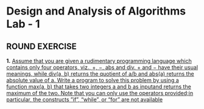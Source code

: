 # Design and Analysis of Algorithms Lab - 1

## ROUND EXERCISE

**1.** [Assume that you are given a rudimentary programming language which contains only four operators, viz., +, −, abs and div. + and − have their usual meanings, while div(a, b) returns the quotient of a/b and abs(a) returns the absolute value of a. Write a program to solve this problem by using a function max(a, b) that takes two integers a and b as inputand returns the maximum of the two. Note that you can only use the operators provided;in particular, the constructs ”if”, “while”, or “for” are not available](q1.c)